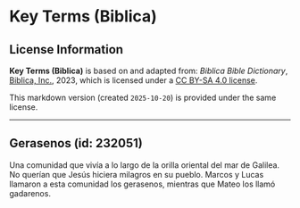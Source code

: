 # Key Terms (Biblica)

## License Information

**Key Terms (Biblica)** is based on and adapted from: _Biblica Bible Dictionary_, [Biblica, Inc.](https://www.biblica.com/), 2023, which is licensed under a [CC BY-SA 4.0 license](https://creativecommons.org/licenses/by-sa/4.0/legalcode.en).

This markdown version (created `2025-10-20`) is provided under the same license.



--------------------------------

## Gerasenos (id: 232051)

Una comunidad que vivía a lo largo de la orilla oriental del mar de Galilea. No querían que Jesús hiciera milagros en su pueblo. Marcos y Lucas llamaron a esta comunidad los gerasenos, mientras que Mateo los llamó gadarenos.


